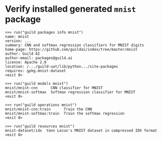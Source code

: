 # Verify installed generated `mnist` package

    >>> run("guild packages info mnist")
    name: mnist
    version: ...
    summary: CNN and softmax regression classifiers for MNIST digits
    home-page: https://github.com/guildai/index/tree/master/mnist
    author: Guild AI
    author-email: packages@guild.ai
    license: Apache 2.0
    location: /.../guild-uat/lib/python.../site-packages
    requires: gpkg.mnist-dataset
    <exit 0>

    >>> run("guild models mnist")
    mnist/mnist-cnn      CNN classifier for MNIST
    mnist/mnist-softmax  Softmax regression classifier for MNIST
    <exit 0>

    >>> run("guild operations mnist")
    mnist/mnist-cnn:train      Train the CNN
    mnist/mnist-softmax:train  Train the softmax regression
    <exit 0>

    >>> run("guild resources mnist")
    mnist-dataset/idx  Yann Lecun's MNIST dataset in compressed IDX format
    <exit 0>
